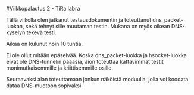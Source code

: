 #Viikkopalautus 2 - TiRa labra

Tällä viikolla olen jatkanut testausdokumentin ja toteuttanut dns_packet-luokan, sekä tehnyt sille muutaman testin. Mukana on myös oikean DNS-kyselyn tekevä testi.

Aikaa on kulunut noin 10 tuntia. 

Ei ole ollut mitään epäselvää. Koska dns_packet-luokka ja hsocket-luokka eivät ole DNS-tunnelin pääasia, aion toteuttaa kattavimmat testit monimutkaisemmille ja kriittisemmille osille.

Seuraavaksi alan toteuttamaan jonkun näköistä moduulia, jolla voi koodata dataa DNS-muotoon sopivaksi.
